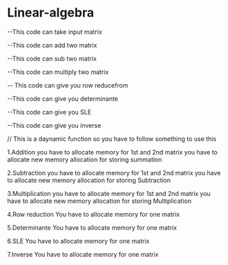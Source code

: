 # Linear-algebra
--This code can take input matrix 

--This code can add two matrix 

--This code can sub two matrix 

--This code can multiply two matrix 

-- This code can give you row reducefrom

--This code can give you determinante

--This code can give you SLE

--This code can give you inverse

// This is a daynamic function so you have to follow something to use this

1.Addition 
you have to allocate memory for 1st and 2nd matrix
you have to allocate new memory allocation for storing summation 

2.Subtraction
you have to allocate memory for 1st and 2nd matrix
you have to allocate new memory allocation for storing Subtraction 

3.Multiplication
you have to allocate memory for 1st and 2nd matrix
you have to allocate new memory allocation for storing Multiplication 

4.Row reduction 
You have to allocate memory  for one matrix 

5.Determinante
You have to allocate memory  for one matrix 

6.SLE 
You have to allocate memory  for one matrix 

7.Inverse 
You have to allocate memory  for one matrix 


